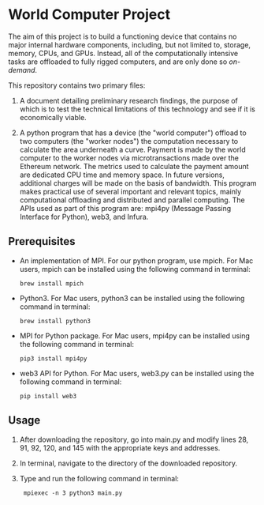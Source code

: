 # World Computer Project

The aim of this project is to build a functioning device that contains no major internal hardware components, including, but not limited to, storage, memory, CPUs, and GPUs. Instead, all of the computationally intensive tasks are offloaded to fully rigged computers, and are only done so *on-demand*.

This repository contains two primary files:

1. A document detailing preliminary research findings, the purpose of which is to test the technical limitations of this technology and see if it is economically viable.

2. A python program that has a device (the "world computer") offload to two computers (the "worker nodes") the computation necessary to calculate the area underneath a curve. Payment is made by the world computer to the worker nodes via microtransactions made over the Ethereum network. The metrics used to calculate the payment amount are dedicated CPU time and memory space. In future versions, additional charges will be made on the basis of bandwidth. This program makes practical use of several important and relevant topics, mainly computational offloading and distributed and parallel computing. The APIs used as part of this program are: mpi4py (Message Passing Interface for Python), web3, and Infura.

## Prerequisites

* An implementation of MPI. For our python program, use mpich. For Mac users, mpich can be installed using the following command in terminal:

      brew install mpich

* Python3. For Mac users, python3 can be installed using the following command in terminal:

      brew install python3

* MPI for Python package. For Mac users, mpi4py can be installed using the following command in terminal:

      pip3 install mpi4py
      
* web3 API for Python. For Mac users, web3.py can be installed using the following command in terminal:

      pip install web3

## Usage

1. After downloading the repository, go into main.py and modify lines 28, 91, 92, 120, and 145 with the appropriate keys and addresses.

2. In terminal, navigate to the directory of the downloaded repository.

3. Type and run the following command in terminal:

        mpiexec -n 3 python3 main.py
